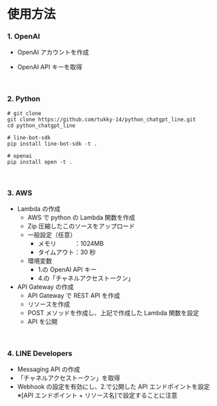 # 使用方法

### 1. OpenAI

- OpenAI アカウントを作成
- OpenAI API キーを取得

  <br/>

### 2. Python

```
# git clone
git clone https://github.com/tukky-14/python_chatgpt_line.git
cd python_chatgpt_line

# line-bot-sdk
pip install line-bot-sdk -t .

# openai
pip install open -t .
```

<br/>

### 3. AWS

- Lambda の作成
  - AWS で python の Lambda 関数を作成
  - Zip 圧縮したこのソースをアップロード
  - 一般設定（任意）
    - メモリ　　　：1024MB
    - タイムアウト：30 秒
  - 環境変数
    - 1.の OpenAI API キー
    - 4.の「チャネルアクセストークン」
- API Gateway の作成
  - API Gateway で REST API を作成
  - リソースを作成
  - POST メソッドを作成し、上記で作成した Lambda 関数を設定
  - API を公開

<br/>

### 4. LINE Developers

- Messaging API の作成
- 「チャネルアクセストークン」を取得
- Webhook の設定を有効にし、2.で公開した API エンドポイントを設定
  ※[API エンドポイント + リソース名]で設定することに注意

<br/>
